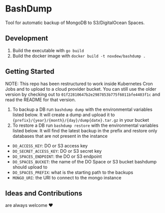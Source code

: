 # BashDump
Tool for automatic backup of MongoDB to S3/DigitalOcean Spaces.

## Development

1. Build the executable with `go build`
2. Build the docker image with `docker build -t noxdew/bashdump .`

## Getting Started

NOTE: This repo has been restructured to work inside Kubernetes Cron Jobs and to upload to a cloud provider bucket. You can still use the older version by checking out to `01f22810647b2e2987853b775f6011bfe4403f1c` and read the README for that version.

1. To backup a DB run `bashdump dump` with the environmental variables listed below. It will create a dump and upload it to `{prefix}/{year}/{month}/{day}/dump{date}.tar.gz` in your bucket
2. To restore a DB run `bashdump restore` with the environmental variables listed below. It will find the latest backup in the prefix and restore only databases that are not present in the instance

- `DO_ACCESS_KEY`: DO or S3 access key
- `DO_SECRET_ACCESS_KEY`: DO or S3 secret key
- `DO_SPACES_ENDPOINT`: the DO or S3 endpoint
- `DO_SPACES_BUCKET`: the name of the DO Space or S3 bucket bashdump should upload to
- `DO_SPACES_PREFIX`: what is the starting path to the backups
- `MONGO_URI`: the URI to connect to the mongo instance

## Ideas and Contributions
are always welcome :heart:
